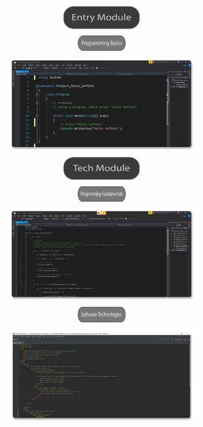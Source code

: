 

<p align= "center" >
  <a href="https://github.com/YaniLozanov/Software-University/tree/master/C%23/Entry%20Module/01.Programming%20Basics">
    <img src ="https://github.com/YaniLozanov/Software-University/blob/master/Images/Images/Entry%20Module.png" height="60" width="200">
  </a>
</p>


<p align= "center" >
  <a href="https://github.com/YaniLozanov/Software-University/tree/master/C%23/Entry%20Module/01.Programming%20Basics">
    <img src ="https://github.com/YaniLozanov/Software-University/blob/master/Images/Images/Programming%20Basics.png" height="40" width="125">
  </a>
</p>

<p align= "center" >
  <a href="https://github.com/YaniLozanov/Software-University/tree/master/C%23/Entry%20Module/01.Programming%20Basics">
    <img src ="https://github.com/YaniLozanov/Software-University/blob/master/Images/Images/Programming%20Basics_Code.png">
  </a>
</p>




<p align= "center" >
  <a href="https://github.com/YaniLozanov/Software-University/tree/master/C%23/Tech%20Module">
    <img src ="https://github.com/YaniLozanov/Software-University/blob/master/Images/Images/Tech%20Module.png" height="60" width="200">
  </a>
</p>


<p align= "center" >
  <a href="https://github.com/YaniLozanov/Software-University/tree/master/C%23/Tech%20Module/01.Programming%20Fundamentals">
    <img src ="https://github.com/YaniLozanov/Software-University/blob/master/Images/Images/Programming%20Fundamentals.png" height="40" width="125">
  </a>
</p>


<p align= "center" >
  <a href="https://github.com/YaniLozanov/Software-University/tree/master/C%23/Tech%20Module/01.Programming%20Fundamentals">
    <img src ="https://github.com/YaniLozanov/Software-University/blob/master/Images/Images/Fundamentals_Code.png">
  </a>
</p>


<p align= "center" >
  <a href="https://github.com/YaniLozanov/Software-University/tree/master/C%23/Tech%20Module/02.Software%20Technologies">
    <img src ="https://github.com/YaniLozanov/Software-University/blob/master/Images/Images/Software%20Technologies%20.png" height="40" width="125">
  </a>
</p>


<p align= "center" >
  <a href="https://github.com/YaniLozanov/Software-University/tree/master/C%23/Tech%20Module/02.Software%20Technologies">
    <img src ="https://github.com/YaniLozanov/Software-University/blob/master/Images/Images/Software%20Tehnologies_Code.png">
  </a>
</p>
